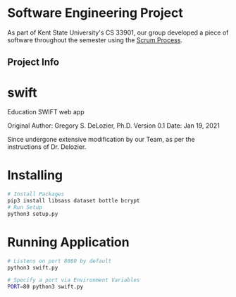 # Software Engineering Project

As part of Kent State University's CS 33901, our group developed a piece of software throughout the semester using the [Scrum Process](https://www.scrum.org/resources/what-is-scrum).



## Project Info

# swift
Education SWIFT web app

Original Author: Gregory S. DeLozier, Ph.D.
Version 0.1 Date: Jan 19, 2021

Since undergone extensive modification by our Team, as per the instructions of Dr. Delozier.

# Installing
```bash
# Install Packages
pip3 install libsass dataset bottle bcrypt
# Run Setup
python3 setup.py
```

# Running Application

```bash
# Listens on port 8080 by default
python3 swift.py
```
```bash
# Specify a port via Environment Variables
PORT=80 python3 swift.py
```

